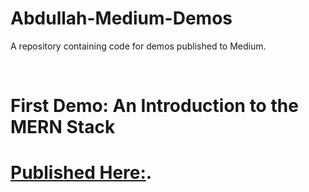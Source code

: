 # Abdullah-Medium-Demos
A repository containing code for demos published to Medium.

<br />

# First Demo: An Introduction to the MERN Stack
# [Published Here:](https://medium.com/@abdullah_95/an-introduction-to-the-mern-stack-75b03649687e).